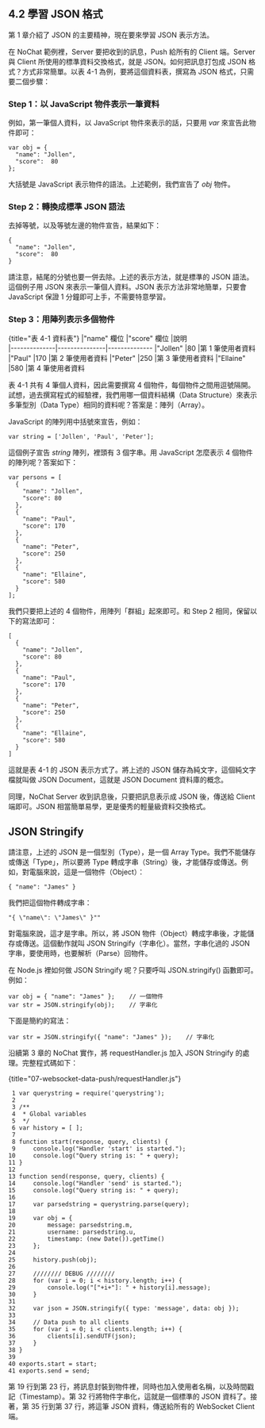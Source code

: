 ## 4.2 學習 JSON 格式

第 1 章介紹了 JSON 的主要精神，現在要來學習 JSON 表示方法。

在 NoChat 範例裡，Server 要把收到的訊息，Push 給所有的 Client 端。Server 與 Client 所使用的標準資料交換格式，就是 JSON。如何把訊息打包成 JSON 格式？方式非常簡單。以表 4-1 為例，要將這個資料表，撰寫為 JSON 格式，只需要二個步驟：

### Step 1：以 JavaScript 物件表示一筆資料

例如，第一筆個人資料，以 JavaScript 物件來表示的話，只要用 *var* 來宣告此物件即可：

~~~~~~~~
var obj = {
  "name": "Jollen",
  "score":  80
};
~~~~~~~~

大括號是 JavaScript 表示物件的語法。上述範例，我們宣告了 *obj* 物件。

### Step 2：轉換成標準 JSON 語法

去掉等號，以及等號左邊的物件宣告，結果如下：

~~~~~~~~
{
  "name": "Jollen",
  "score":  80
}
~~~~~~~~

請注意，結尾的分號也要一併去除。上述的表示方法，就是標準的 JSON 語法。這個例子用 JSON 來表示一筆個人資料。JSON 表示方法非常地簡單，只要會 JavaScript 保證 1 分鐘即可上手，不需要特意學習。

### Step 3：用陣列表示多個物件

{title="表 4-1 資料表"}
|"name" 欄位    |"score" 欄位   |說明      
|--------------|---------------|--------------
|"Jollen"      |80             |第 1 筆使用者資料
|"Paul"        |170            |第 2 筆使用者資料
|"Peter"       |250            |第 3 筆使用者資料
|"Ellaine"     |580            |第 4 筆使用者資料

表 4-1 共有 4 筆個人資料，因此需要撰寫 4 個物件，每個物件之間用逗號隔開。試想，過去撰寫程式的經驗裡，我們用哪一個資料結構（Data Structure）來表示多筆型別（Data Type）相同的資料呢？答案是：陣列（Array）。

JavaScript 的陣列用中括號來宣告，例如：

~~~~~~~~
var string = ['Jollen', 'Paul', 'Peter'];
~~~~~~~~

這個例子宣告 *string* 陣列，裡頭有 3 個字串。用 JavaScript 怎麼表示 4 個物件的陣列呢？答案如下：

~~~~~~~~
var persons = [
  {
    "name": "Jollen",
    "score": 80
  },
  {
    "name": "Paul",
    "score": 170
  },
  {
    "name": "Peter",
    "score": 250
  },
  {
    "name": "Ellaine",
    "score": 580
  }
];
~~~~~~~~

我們只要把上述的 4 個物件，用陣列「群組」起來即可。和 Step 2 相同，保留以下的寫法即可：

~~~~~~~~
[
  {
    "name": "Jollen",
    "score": 80
  },
  {
    "name": "Paul",
    "score": 170
  },
  {
    "name": "Peter",
    "score": 250
  },
  {
    "name": "Ellaine",
    "score": 580
  }
]
~~~~~~~~

這就是表 4-1 的 JSON 表示方式了。將上述的 JSON 儲存為純文字，這個純文字檔就叫做 JSON Document，這就是 JSON Document 資料庫的概念。

同理，NoChat Server 收到訊息後，只要把訊息表示成 JSON 後，傳送給 Client 端即可。JSON 相當簡單易學，更是優秀的輕量級資料交換格式。

## JSON Stringify

請注意，上述的 JSON 是一個型別（Type），是一個 Array Type。我們不能儲存或傳送「Type」，所以要將 Type 轉成字串（String）後，才能儲存或傳送。例如，對電腦來說，這是一個物件（Object）：

~~~~~~~~
{ "name": "James" }
~~~~~~~~

我們把這個物件轉成字串：

~~~~~~~~
"{ \"name\": \"James\" }""
~~~~~~~~

對電腦來說，這才是字串。所以，將 JSON 物件（Object）轉成字串後，才能儲存或傳送。這個動作就叫 JSON Stringify（字串化）。當然，字串化過的 JSON 字串，要使用時，也要解析（Parse）回物件。

在 Node.js 裡如何做 JSON Stringify 呢？只要呼叫 JSON.stringify() 函數即可。例如：

~~~~~~~~
var obj = { "name": "James" };    // 一個物件
var str = JSON.stringify(obj);    // 字串化
~~~~~~~~

下面是簡約的寫法：

~~~~~~~~
var str = JSON.stringify({ "name": "James" });    // 字串化
~~~~~~~~

沿續第 3 章的 NoChat 實作，將 requestHandler.js 加入 JSON Stringify 的處理。完整程式碼如下：

{title="07-websocket-data-push/requestHandler.js"}
~~~~~~~~
 1 var querystring = require('querystring'); 
 2 
 3 /**
 4  * Global variables
 5  */
 6 var history = [ ];
 7 
 8 function start(response, query, clients) {
 9     console.log("Handler 'start' is started.");
10     console.log("Query string is: " + query);
11 }
12 
13 function send(response, query, clients) {
14     console.log("Handler 'send' is started.");
15     console.log("Query string is: " + query);
16 
17     var parsedstring = querystring.parse(query); 
18 
19     var obj = {
20         message: parsedstring.m,
21         username: parsedstring.u,
22         timestamp: (new Date()).getTime()
23     };
24 
25     history.push(obj);
26 
27     //////// DEBUG ////////
28     for (var i = 0; i < history.length; i++) {
29         console.log("["+i+"]: " + history[i].message);
30     }
31 
32     var json = JSON.stringify({ type: 'message', data: obj });
33 
34     // Data push to all clients
35     for (var i = 0; i < clients.length; i++) {
36         clients[i].sendUTF(json);
37     }
38 }
39 
40 exports.start = start;
41 exports.send = send;
~~~~~~~~

第 19 行到第 23 行，將訊息封裝到物件裡，同時也加入使用者名稱，以及時間戳記（Timestamp）。第 32 行將物件字串化，這就是一個標準的 JSON 資枓了。接著，第 35 行到第 37 行，將這筆 JSON 資料，傳送給所有的 WebSocket Client 端。